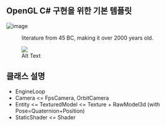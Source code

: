 ## OpenGL C# 구현을 위한 기본 템플릿

![image](https://github.com/mekjh12/OpenGL3d/assets/122244587/fbb8c295-bd4f-41e0-a698-feb2a0e7c56d)


<figure>
  <figcaption>literature from 45 BC, making it over 2000 years old.</figcaption>
</figure>

<figure>
  <img src="https://github.com/mekjh12/OpenGL3d/assets/122244587/e9546f50-5dbd-4483-9a04-4283f1aa7d0d"/>
  <figcaption>Alt Text</figcaption>
</figure>

## 클래스 설명

* EngineLoop
* Camera <= FpsCamera, OrbitCamera
* Entity <= TexturedModel <= Texture + RawModel3d (with Pose=Quaternion+Position)
* StaticShader <= Shader 

